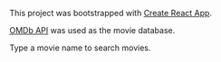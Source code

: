 This project was bootstrapped with [Create React App](https://github.com/facebookincubator/create-react-app).

[OMDb API](https://www.omdbapi.com/) was used as the movie database.

Type a movie name to search movies.
